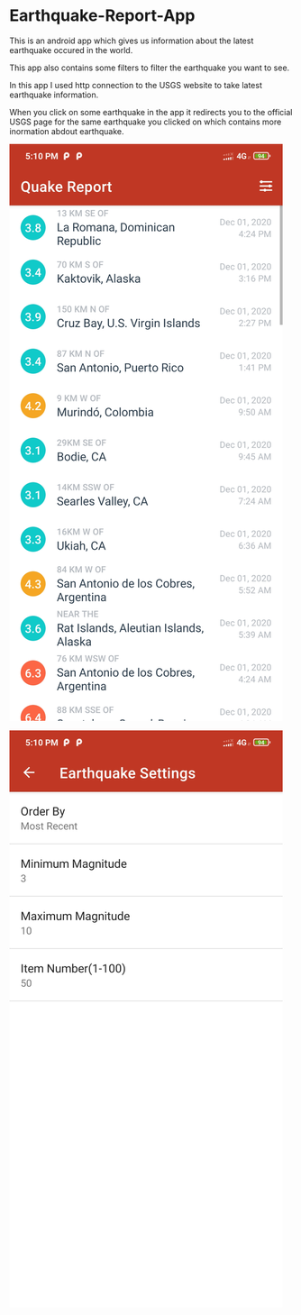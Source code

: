 # Earthquake-Report-App

This is an android app which gives us information about the latest earthquake occured in the world.

This app also contains some filters to filter the earthquake you want to see.

In this app I used http connection to the USGS website to take latest earthquake information.

When you click on some earthquake in the app it redirects you to the official USGS page for the same earthquake you clicked on which contains more inormation abdout earthquake.

![Alt text](https://github.com/22hemantgupta/Earthquake-Report-App/blob/master/earthimage/Screenshot_2020-12-01-17-10-04-337_com.example.quakereport.jpg?raw=true)

![Alt text](https://github.com/22hemantgupta/Earthquake-Report-App/blob/master/earthimage/Screenshot_2020-12-01-17-10-11-927_com.example.quakereport.jpg?raw=true)
